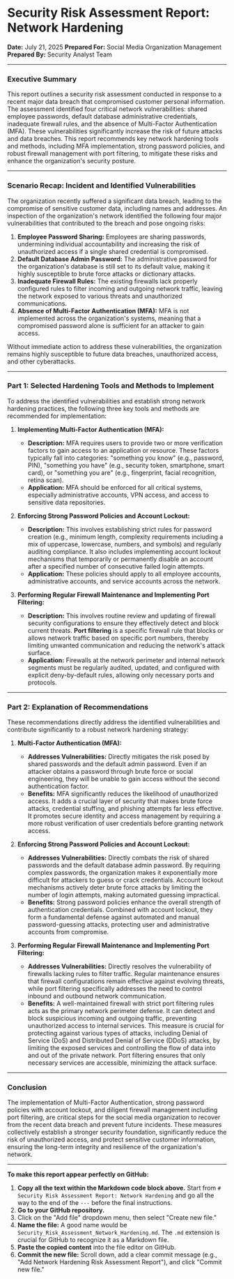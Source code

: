# Security Risk Assessment Report: Network Hardening

**Date:** July 21, 2025
**Prepared For:** Social Media Organization Management
**Prepared By:** Security Analyst Team

---

### Executive Summary

This report outlines a security risk assessment conducted in response to a recent major data breach that compromised customer personal information. The assessment identified four critical network vulnerabilities: shared employee passwords, default database administrative credentials, inadequate firewall rules, and the absence of Multi-Factor Authentication (MFA). These vulnerabilities significantly increase the risk of future attacks and data breaches. This report recommends key network hardening tools and methods, including MFA implementation, strong password policies, and robust firewall management with port filtering, to mitigate these risks and enhance the organization's security posture.

---

### Scenario Recap: Incident and Identified Vulnerabilities

The organization recently suffered a significant data breach, leading to the compromise of sensitive customer data, including names and addresses. An inspection of the organization's network identified the following four major vulnerabilities that contributed to the breach and pose ongoing risks:

1.  **Employee Password Sharing:** Employees are sharing passwords, undermining individual accountability and increasing the risk of unauthorized access if a single shared credential is compromised.
2.  **Default Database Admin Password:** The administrative password for the organization's database is still set to its default value, making it highly susceptible to brute force attacks or dictionary attacks.
3.  **Inadequate Firewall Rules:** The existing firewalls lack properly configured rules to filter incoming and outgoing network traffic, leaving the network exposed to various threats and unauthorized communications.
4.  **Absence of Multi-Factor Authentication (MFA):** MFA is not implemented across the organization's systems, meaning that a compromised password alone is sufficient for an attacker to gain access.

Without immediate action to address these vulnerabilities, the organization remains highly susceptible to future data breaches, unauthorized access, and other cyberattacks.

---

### Part 1: Selected Hardening Tools and Methods to Implement

To address the identified vulnerabilities and establish strong network hardening practices, the following three key tools and methods are recommended for implementation:

1.  **Implementing Multi-Factor Authentication (MFA):**
    * **Description:** MFA requires users to provide two or more verification factors to gain access to an application or resource. These factors typically fall into categories: "something you know" (e.g., password, PIN), "something you have" (e.g., security token, smartphone, smart card), or "something you are" (e.g., fingerprint, facial recognition, retina scan).
    * **Application:** MFA should be enforced for all critical systems, especially administrative accounts, VPN access, and access to sensitive data repositories.

2.  **Enforcing Strong Password Policies and Account Lockout:**
    * **Description:** This involves establishing strict rules for password creation (e.g., minimum length, complexity requirements including a mix of uppercase, lowercase, numbers, and symbols) and regularly auditing compliance. It also includes implementing account lockout mechanisms that temporarily or permanently disable an account after a specified number of consecutive failed login attempts.
    * **Application:** These policies should apply to all employee accounts, administrative accounts, and service accounts across the network.

3.  **Performing Regular Firewall Maintenance and Implementing Port Filtering:**
    * **Description:** This involves routine review and updating of firewall security configurations to ensure they effectively detect and block current threats. **Port filtering** is a specific firewall rule that blocks or allows network traffic based on specific port numbers, thereby limiting unwanted communication and reducing the network's attack surface.
    * **Application:** Firewalls at the network perimeter and internal network segments must be regularly audited, updated, and configured with explicit deny-by-default rules, allowing only necessary ports and protocols.

---

### Part 2: Explanation of Recommendations

These recommendations directly address the identified vulnerabilities and contribute significantly to a robust network hardening strategy:

1.  **Multi-Factor Authentication (MFA):**
    * **Addresses Vulnerabilities:** Directly mitigates the risk posed by shared passwords and the default admin password. Even if an attacker obtains a password through brute force or social engineering, they will be unable to gain access without the second authentication factor.
    * **Benefits:** MFA significantly reduces the likelihood of unauthorized access. It adds a crucial layer of security that makes brute force attacks, credential stuffing, and phishing attempts far less effective. It promotes secure identity and access management by requiring a more robust verification of user credentials before granting network access.

2.  **Enforcing Strong Password Policies and Account Lockout:**
    * **Addresses Vulnerabilities:** Directly combats the risk of shared passwords and the default database admin password. By requiring complex passwords, the organization makes it exponentially more difficult for attackers to guess or crack credentials. Account lockout mechanisms actively deter brute force attacks by limiting the number of login attempts, making automated guessing impractical.
    * **Benefits:** Strong password policies enhance the overall strength of authentication credentials. Combined with account lockout, they form a fundamental defense against automated and manual password-guessing attacks, protecting user and administrative accounts from compromise.

3.  **Performing Regular Firewall Maintenance and Implementing Port Filtering:**
    * **Addresses Vulnerabilities:** Directly resolves the vulnerability of firewalls lacking rules to filter traffic. Regular maintenance ensures that firewall configurations remain effective against evolving threats, while port filtering specifically addresses the need to control inbound and outbound network communication.
    * **Benefits:** A well-maintained firewall with strict port filtering rules acts as the primary network perimeter defense. It can detect and block suspicious incoming and outgoing traffic, preventing unauthorized access to internal services. This measure is crucial for protecting against various types of attacks, including Denial of Service (DoS) and Distributed Denial of Service (DDoS) attacks, by limiting the exposed services and controlling the flow of data into and out of the private network. Port filtering ensures that only necessary services are accessible, minimizing the attack surface.

---

### Conclusion

The implementation of Multi-Factor Authentication, strong password policies with account lockout, and diligent firewall management including port filtering, are critical steps for the social media organization to recover from the recent data breach and prevent future incidents. These measures collectively establish a stronger security foundation, significantly reduce the risk of unauthorized access, and protect sensitive customer information, ensuring the long-term integrity and resilience of the organization's network.

---

**To make this report appear perfectly on GitHub:**

1.  **Copy all the text within the Markdown code block above.** Start from `# Security Risk Assessment Report: Network Hardening` and go all the way to the end of the `---` before the final instructions.
2.  **Go to your GitHub repository.**
3.  Click on the "Add file" dropdown menu, then select "Create new file."
4.  **Name the file:** A good name would be `Security_Risk_Assessment_Network_Hardening.md`. The `.md` extension is crucial for GitHub to recognize it as a Markdown file.
5.  **Paste the copied content** into the file editor on GitHub.
6.  **Commit the new file:** Scroll down, add a clear commit message (e.g., "Add Network Hardening Risk Assessment Report"), and click "Commit new file."
